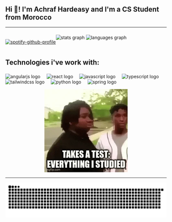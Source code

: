 <h2 align="left">Hi 👋! I'm Achraf Hardeasy and I'm a CS Student from Morocco</h2>

---



###


<div style="display:flex">

[![spotify-github-profile](https://spotify-github-profile.kittinanx.com/api/view?uid=31wpin3cbf6kldk2567c3j3dykyi&cover_image=true&theme=default&show_offline=false&background_color=121212&interchange=false)](https://github.com/kittinan/spotify-github-profile)

  <div align="right">
    <img src="https://github-readme-stats.vercel.app/api?username=achrafhardizi&hide_title=false&hide_rank=false&show_icons=true&include_all_commits=true&count_private=true&disable_animations=false&theme=dracula&locale=en&hide_border=false" height="130" alt="stats graph"  />
  <img src="https://github-readme-stats.vercel.app/api/top-langs?username=achrafhardizi&locale=en&hide_title=false&layout=compact&card_width=320&langs_count=5&theme=dracula&hide_border=false" height="130" alt="languages graph"  />
  </div>
  
</div>

###
<h2 align="left">Technologies i've work with:</p>

###

<div align="left">
  <img src="https://cdn.jsdelivr.net/gh/devicons/devicon/icons/angularjs/angularjs-original.svg" height="30" alt="angularjs logo"  />
  <img width="12" />
  <img src="https://cdn.jsdelivr.net/gh/devicons/devicon/icons/react/react-original.svg" height="30" alt="react logo"  />
  <img width="12" />
  <img src="https://cdn.jsdelivr.net/gh/devicons/devicon/icons/javascript/javascript-original.svg" height="30" alt="javascript logo"  />
  <img width="12" />
  <img src="https://cdn.jsdelivr.net/gh/devicons/devicon/icons/typescript/typescript-original.svg" height="30" alt="typescript logo"  />
  <img width="12" />
  <img src="https://cdn.jsdelivr.net/gh/devicons/devicon/icons/tailwindcss/tailwindcss-original-wordmark.svg" height="30" alt="tailwindcss logo"  />
  <img width="12" />
  <img src="https://cdn.jsdelivr.net/gh/devicons/devicon/icons/python/python-original.svg" height="30" alt="python logo"  />
  <img width="12" />
  <img src="https://cdn.jsdelivr.net/gh/devicons/devicon/icons/spring/spring-original.svg" height="30" alt="spring logo"  />
</div>


<div align="center">
  
![Meme](https://raw.githubusercontent.com/achrafhardizi/achrafhardizi/main/meme.gif)

</div>

---

![Snake animation](https://github.com/achrafhardizi/achrafhardizi/blob/main/dist/snake.svg)

###
